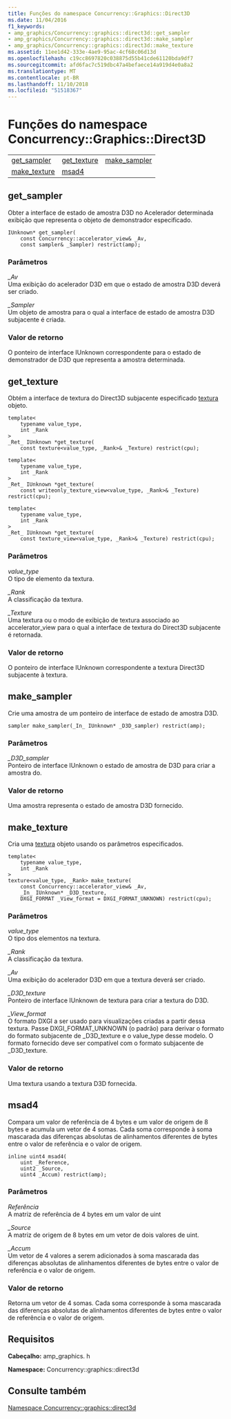 ```yaml
---
title: Funções do namespace Concurrency::Graphics::Direct3D
ms.date: 11/04/2016
f1_keywords:
- amp_graphics/Concurrency::graphics::direct3d::get_sampler
- amp_graphics/Concurrency::graphics::direct3d::make_sampler
- amp_graphics/Concurrency::graphics::direct3d::make_texture
ms.assetid: 11ee1d42-333e-4ae9-95ac-4cf68c06d13d
ms.openlocfilehash: c19cc8697820c038875d55b41cde61120bda9df7
ms.sourcegitcommit: afd6fac7c519dbc47a4befaece14a919d4e0a8a2
ms.translationtype: MT
ms.contentlocale: pt-BR
ms.lasthandoff: 11/10/2018
ms.locfileid: "51518367"
---
```

# <a name="concurrencygraphicsdirect3d-namespace-functions"></a>Funções do namespace Concurrency::Graphics::Direct3D

||||
|-|-|-|
|[get_sampler](#get_sampler)|[get_texture](#get_texture)|[make_sampler](#make_sampler)|
|[make_texture](#make_texture)|[msad4](#msad4)|

##  <a name="get_sampler"></a>  get_sampler

Obter a interface de estado de amostra D3D no Acelerador determinada exibição que representa o objeto de demonstrador especificado.

```
IUnknown* get_sampler(
    const Concurrency::accelerator_view& _Av,
    const sampler& _Sampler) restrict(amp);
```

### <a name="parameters"></a>Parâmetros

*_Av*<br/>
Uma exibição do acelerador D3D em que o estado de amostra D3D deverá ser criado.

*_Sampler*<br/>
Um objeto de amostra para o qual a interface de estado de amostra D3D subjacente é criada.

### <a name="return-value"></a>Valor de retorno

O ponteiro de interface IUnknown correspondente para o estado de demonstrador de D3D que representa a amostra determinada.

##  <a name="get_texture"></a>  get_texture

Obtém a interface de textura do Direct3D subjacente especificado [textura](texture-class.md) objeto.

```
template<
    typename value_type,
    int _Rank
>
_Ret_ IUnknown *get_texture(
    const texture<value_type, _Rank>& _Texture) restrict(cpu);

template<
    typename value_type,
    int _Rank
>
_Ret_ IUnknown *get_texture(
    const writeonly_texture_view<value_type, _Rank>& _Texture) restrict(cpu);

template<
    typename value_type,
    int _Rank
>
_Ret_ IUnknown *get_texture(
    const texture_view<value_type, _Rank>& _Texture) restrict(cpu);
```

### <a name="parameters"></a>Parâmetros

*value_type*<br/>
O tipo de elemento da textura.

*_Rank*<br/>
A classificação da textura.

*_Texture*<br/>
Uma textura ou o modo de exibição de textura associado ao accelerator_view para o qual a interface de textura do Direct3D subjacente é retornada.

### <a name="return-value"></a>Valor de retorno

O ponteiro de interface IUnknown correspondente a textura Direct3D subjacente à textura.

##  <a name="make_sampler"></a>  make_sampler

Crie uma amostra de um ponteiro de interface de estado de amostra D3D.

```
sampler make_sampler(_In_ IUnknown* _D3D_sampler) restrict(amp);
```

### <a name="parameters"></a>Parâmetros

*_D3D_sampler*<br/>
Ponteiro de interface IUnknown o estado de amostra de D3D para criar a amostra do.

### <a name="return-value"></a>Valor de retorno

Uma amostra representa o estado de amostra D3D fornecido.

##  <a name="make_texture"></a>  make_texture

Cria uma [textura](texture-class.md) objeto usando os parâmetros especificados.

```
template<
    typename value_type,
    int _Rank
>
texture<value_type, _Rank> make_texture(
    const Concurrency::accelerator_view& _Av,
    _In_ IUnknown* _D3D_texture,
    DXGI_FORMAT _View_format = DXGI_FORMAT_UNKNOWN) restrict(cpu);
```

### <a name="parameters"></a>Parâmetros

*value_type*<br/>
O tipo dos elementos na textura.

*_Rank*<br/>
A classificação da textura.

*_Av*<br/>
Uma exibição do acelerador D3D em que a textura deverá ser criado.

*_D3D_texture*<br/>
Ponteiro de interface IUnknown de textura para criar a textura do D3D.

*_View_format*<br/>
O formato DXGI a ser usado para visualizações criadas a partir dessa textura. Passe DXGI_FORMAT_UNKNOWN (o padrão) para derivar o formato do formato subjacente de _D3D_texture e o value_type desse modelo. O formato fornecido deve ser compatível com o formato subjacente de _D3D_texture.

### <a name="return-value"></a>Valor de retorno

Uma textura usando a textura D3D fornecida.

##  <a name="msad4"></a>  msad4

Compara um valor de referência de 4 bytes e um valor de origem de 8 bytes e acumula um vetor de 4 somas. Cada soma corresponde à soma mascarada das diferenças absolutas de alinhamentos diferentes de bytes entre o valor de referência e o valor de origem.

```
inline uint4 msad4(
    uint _Reference,
    uint2 _Source,
    uint4 _Accum) restrict(amp);
```

### <a name="parameters"></a>Parâmetros

*Referência*<br/>
A matriz de referência de 4 bytes em um valor de uint

*_Source*<br/>
A matriz de origem de 8 bytes em um vetor de dois valores de uint.

*_Accum*<br/>
Um vetor de 4 valores a serem adicionados à soma mascarada das diferenças absolutas de alinhamentos diferentes de bytes entre o valor de referência e o valor de origem.

### <a name="return-value"></a>Valor de retorno

Retorna um vetor de 4 somas. Cada soma corresponde à soma mascarada das diferenças absolutas de alinhamentos diferentes de bytes entre o valor de referência e o valor de origem.

## <a name="requirements"></a>Requisitos

**Cabeçalho:** amp_graphics. h

**Namespace:** Concurrency::graphics::direct3d

## <a name="see-also"></a>Consulte também

[Namespace Concurrency::graphics::direct3d](concurrency-graphics-direct3d-namespace.md)
